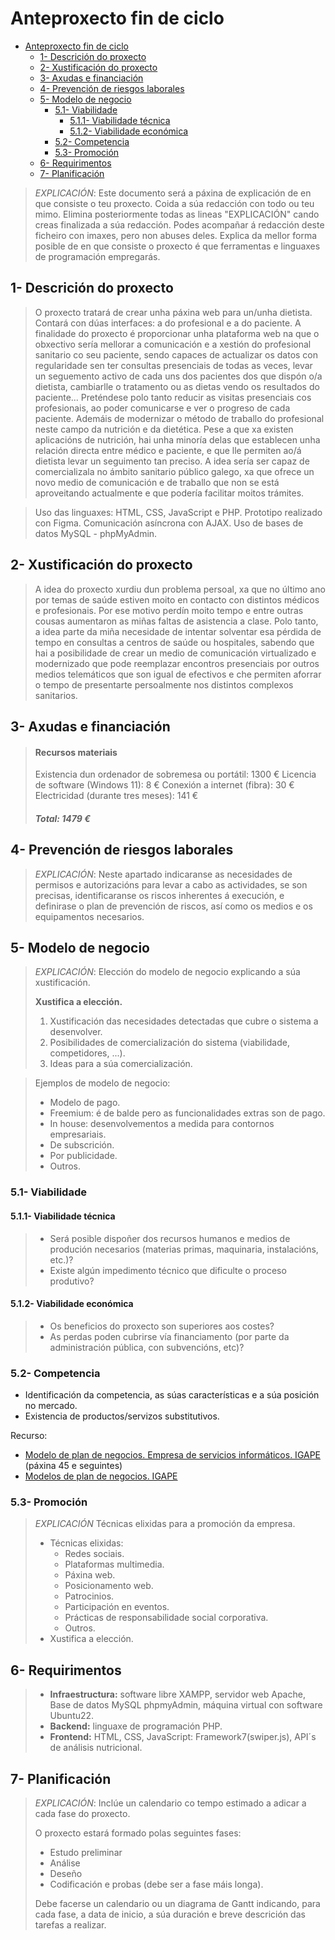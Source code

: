 # Anteproxecto fin de ciclo

- [Anteproxecto fin de ciclo](#anteproxecto-fin-de-ciclo)
  - [1- Descrición do proxecto](#1--descrición-do-proxecto)
  - [2- Xustificación do proxecto](#2--xustificación-do-proxecto)
  - [3- Axudas e financiación](#3--axudas-e-financiación)
  - [4- Prevención de riesgos laborales](#4--prevención-de-riesgos-laborales)
  - [5- Modelo de negocio](#5--modelo-de-negocio)
    - [5.1- Viabilidade](#51--viabilidade)
      - [5.1.1- Viabilidade técnica](#511--viabilidade-técnica)
      - [5.1.2- Viabilidade económica](#512--viabilidade-económica)
    - [5.2- Competencia](#52--competencia)
    - [5.3- Promoción](#53--promoción)
  - [6- Requirimentos](#6--requirimentos)
  - [7- Planificación](#7--planificación)

> _EXPLICACIÓN_: Este documento será a páxina de explicación de en que consiste o teu proxecto. Coida a súa redacción con todo ou teu mimo. Elimina posteriormente todas as lineas "EXPLICACIÓN" cando creas finalizada a súa redacción.
> Podes acompañar á redacción deste ficheiro con imaxes, pero non abuses deles.
> Explica da mellor forma posible de en que consiste o proxecto é que ferramentas e linguaxes de programación empregarás.

## 1- Descrición do proxecto

>O proxecto tratará de crear unha páxina web para un/unha dietista.
>Contará con dúas interfaces: a do profesional e a do paciente. 
>A finalidade do proxecto é proporcionar unha plataforma web na que o obxectivo sería mellorar a comunicación e a xestión do profesional sanitario co seu paciente, sendo capaces de actualizar os datos con regularidade sen ter consultas presenciais de todas as veces, levar un seguemento activo de cada uns dos pacientes dos que dispón o/a dietista, cambiarlle o tratamento ou as dietas vendo os resultados do paciente... 
>Preténdese polo tanto reducir as visitas presenciais cos profesionais, ao poder comunicarse e ver o progreso de cada paciente. Ademáis de modernizar o método de traballo do profesional neste campo da nutrición e da dietética.
>Pese a que xa existen aplicacións de nutrición, hai unha minoría delas que establecen unha relación directa entre médico e paciente, e que lle permiten ao/á dietista levar un seguimento tan preciso. 
>A idea sería ser capaz de comercializala no ámbito sanitario público galego, xa que ofrece un novo medio de comunicación e de traballo que non se está aproveitando actualmente e que podería facilitar moitos trámites. 

>Uso das linguaxes: HTML, CSS, JavaScript e PHP.
>Prototipo realizado con Figma.
>Comunicación asíncrona con AJAX.
>Uso de bases de datos MySQL - phpMyAdmin.


## 2- Xustificación do proxecto

>A idea do proxecto xurdiu dun problema persoal, xa que no último ano por temas de saúde estiven moito en contacto con distintos médicos e profesionais. Por ese motivo perdín moito tempo e entre outras cousas aumentaron as miñas faltas de asistencia a clase. Polo tanto, a idea parte da miña necesidade de intentar solventar esa pérdida de tempo en consultas a centros de saúde ou hospitales, sabendo que hai a posibilidade de crear un medio de comunicación virtualizado e modernizado que pode reemplazar encontros presenciais por outros medios telemáticos que son igual de efectivos e che permiten aforrar o tempo de presentarte persoalmente nos distintos complexos sanitarios.  

## 3- Axudas e financiación

>#### Recursos materiais
>Existencia dun ordenador de sobremesa ou portátil: 1300 €
>Licencia de software (Windows 11): 8 €
>Conexión a internet (fibra): 30 €
>Electricidad (durante tres meses): 141 €
>##### Total: 1479 €


## 4- Prevención de riesgos laborales

> _EXPLICACIÓN_: Neste apartado indicaranse as necesidades de permisos e autorizacións para levar a cabo as actividades, se son precisas, identificaranse os riscos inherentes á execución, e definirase o plan de prevención de riscos, así como os medios e os equipamentos necesarios.

## 5- Modelo de negocio

> _EXPLICACIÓN_: Elección do modelo de negocio explicando a súa xustificación.
>
> **Xustifica a elección.**
>
> 1. Xustificación das necesidades detectadas que cubre o sistema a desenvolver.
> 2. Posibilidades de comercialización do sistema (viabilidade, competidores, ...).
> 3. Ideas para a súa comercialización.

> Ejemplos de modelo de negocio:
>
> - Modelo de pago.
> - Freemium: é de balde pero as funcionalidades extras son de pago.
> - In house: desenvolvementos a medida para contornos empresariais.
> - De subscrición.
> - Por publicidade.
> - Outros.

### 5.1- Viabilidade

#### 5.1.1- Viabilidade técnica

> - Será posible dispoñer dos recursos humanos e medios de produción necesarios (materias primas, maquinaria, instalacións, etc.)?
> - Existe algún impedimento técnico que dificulte o proceso produtivo?

#### 5.1.2- Viabilidade económica

> - Os beneficios do proxecto son superiores aos costes?
> - As perdas poden cubrirse vía financiamento (por parte da administración pública, con subvencións, etc)?

### 5.2- Competencia

- Identificación da competencia, as súas características e a súa posición no mercado.
- Existencia de productos/servizos substitutivos.

Recurso:

- [Modelo de plan de negocios. Empresa de servicios informáticos. IGAPE](../material_axuda/GuiaElaboracionPlanNegocio_cas.pdf) (páxina 45 e seguintes)
- [Modelos de plan de negocios. IGAPE](http://www.aprendeainnovar.igape.es/es/crear-unha-empresa/crear-unha-empresa/plan-de-negocio/modelos-del-plan-de-negocio)

### 5.3- Promoción

> _EXPLICACIÓN_ Técnicas elixidas para a promoción da empresa.
>
> - Técnicas elixidas:
>   - Redes sociais.
>   - Plataformas multimedia.
>   - Páxina web.
>   - Posicionamento web.
>   - Patrocinios.
>   - Participación en eventos.
>   - Prácticas de responsabilidade social corporativa.
>   - Outros.
> - Xustifica a elección.

## 6- Requirimentos
>
> - **Infraestructura:** software libre XAMPP, servidor web Apache, Base de datos MySQL phpmyAdmin, máquina virtual con software Ubuntu22.
> - **Backend:**  linguaxe de programación PHP.
> - **Frontend:** HTML, CSS, JavaScript: Framework7(swiper.js), API´s de análisis nutricional.

## 7- Planificación

> _EXPLICACIÓN_: Inclúe un calendario co tempo estimado a adicar a cada fase do proxecto.
>
> O proxecto estará formado polas seguintes fases:
>
> - Estudo preliminar
> - Análise
> - Deseño
> - Codificación e probas (debe ser a fase máis longa).
>
> Debe facerse un calendario ou un diagrama de Gantt indicando, para cada fase, a data de inicio, a súa duración e breve descrición das tarefas a realizar.